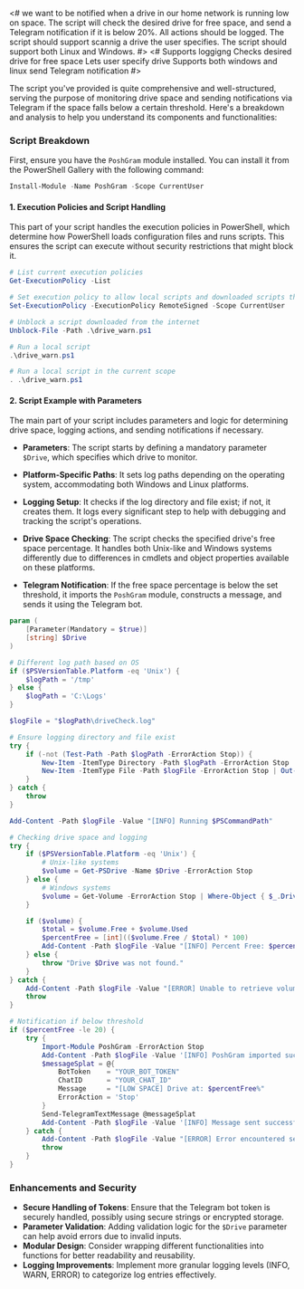 <#
we want to be notified when a drive in our home network is running low on space.
The script will check the desired drive for free space, 
and send a Telegram notification if it is below 20%.
All actions should be logged.
The script should support scannig a drive the user specifies.
The script should support both Linux and Windows.
#>
<#
Supports loggigng 
Checks desired drive for free space
Lets user specify drive 
Supports both windows and linux
send Telegram notification
#>


The script you've provided is quite comprehensive and well-structured, serving the purpose of monitoring drive space and sending notifications via Telegram if the space falls below a certain threshold. Here's a breakdown and analysis to help you understand its components and functionalities:


### Script Breakdown

First, ensure you have the `PoshGram` module installed. You can install it from the PowerShell Gallery with the following command:

```powershell
Install-Module -Name PoshGram -Scope CurrentUser
```
#### **1. Execution Policies and Script Handling**
This part of your script handles the execution policies in PowerShell, which determine how PowerShell loads configuration files and runs scripts. This ensures the script can execute without security restrictions that might block it.

```powershell
# List current execution policies
Get-ExecutionPolicy -List

# Set execution policy to allow local scripts and downloaded scripts that are signed
Set-ExecutionPolicy -ExecutionPolicy RemoteSigned -Scope CurrentUser

# Unblock a script downloaded from the internet
Unblock-File -Path .\drive_warn.ps1

# Run a local script
.\drive_warn.ps1

# Run a local script in the current scope
. .\drive_warn.ps1
```

#### **2. Script Example with Parameters**
The main part of your script includes parameters and logic for determining drive space, logging actions, and sending notifications if necessary.

- **Parameters**: The script starts by defining a mandatory parameter `$Drive`, which specifies which drive to monitor.
  
- **Platform-Specific Paths**: It sets log paths depending on the operating system, accommodating both Windows and Linux platforms.

- **Logging Setup**: It checks if the log directory and file exist; if not, it creates them. It logs every significant step to help with debugging and tracking the script's operations.

- **Drive Space Checking**: The script checks the specified drive's free space percentage. It handles both Unix-like and Windows systems differently due to differences in cmdlets and object properties available on these platforms.

- **Telegram Notification**: If the free space percentage is below the set threshold, it imports the `PoshGram` module, constructs a message, and sends it using the Telegram bot.

```powershell
param (
    [Parameter(Mandatory = $true)]
    [string] $Drive
)

# Different log path based on OS
if ($PSVersionTable.Platform -eq 'Unix') {
    $logPath = '/tmp'
} else {
    $logPath = 'C:\Logs'
}

$logFile = "$logPath\driveCheck.log"

# Ensure logging directory and file exist
try {
    if (-not (Test-Path -Path $logPath -ErrorAction Stop)) {
        New-Item -ItemType Directory -Path $logPath -ErrorAction Stop | Out-Null
        New-Item -ItemType File -Path $logFile -ErrorAction Stop | Out-Null
    }
} catch {
    throw
}

Add-Content -Path $logFile -Value "[INFO] Running $PSCommandPath"

# Checking drive space and logging
try {
    if ($PSVersionTable.Platform -eq 'Unix') {
        # Unix-like systems
        $volume = Get-PSDrive -Name $Drive -ErrorAction Stop
    } else {
        # Windows systems
        $volume = Get-Volume -ErrorAction Stop | Where-Object { $_.DriveLetter -eq $Drive }
    }

    if ($volume) {
        $total = $volume.Free + $volume.Used
        $percentFree = [int](($volume.Free / $total) * 100)
        Add-Content -Path $logFile -Value "[INFO] Percent Free: $percentFree%"
    } else {
        throw "Drive $Drive was not found."
    }
} catch {
    Add-Content -Path $logFile -Value "[ERROR] Unable to retrieve volume information: $_"
    throw
}

# Notification if below threshold
if ($percentFree -le 20) {
    try {
        Import-Module PoshGram -ErrorAction Stop
        Add-Content -Path $logFile -Value '[INFO] PoshGram imported successfully.'
        $messageSplat = @{
            BotToken    = "YOUR_BOT_TOKEN"
            ChatID      = "YOUR_CHAT_ID"
            Message     = "[LOW SPACE] Drive at: $percentFree%"
            ErrorAction = 'Stop'
        }
        Send-TelegramTextMessage @messageSplat
        Add-Content -Path $logFile -Value '[INFO] Message sent successfully'
    } catch {
        Add-Content -Path $logFile -Value "[ERROR] Error encountered sending message: $_"
        throw
    }
}
```

### Enhancements and Security
- **Secure Handling of Tokens**: Ensure that the Telegram bot token is securely handled, possibly using secure strings or encrypted storage.
- **Parameter Validation**: Adding validation logic for the `$Drive` parameter can help avoid errors due to invalid inputs.
- **Modular Design**: Consider wrapping different functionalities into functions for better readability and reusability.
- **Logging Improvements**: Implement more granular logging levels (INFO, WARN, ERROR) to categorize log entries effectively.


